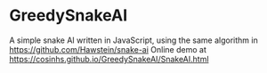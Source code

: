 # GreedySnakeAI
A simple snake AI written in JavaScript, using the same algorithm in https://github.com/Hawstein/snake-ai
Online demo at https://cosinhs.github.io/GreedySnakeAI/SnakeAI.html
